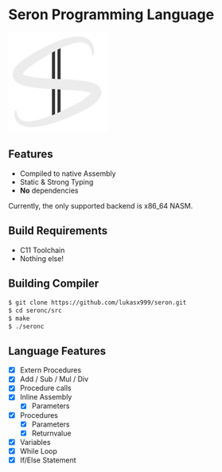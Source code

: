 # Seron Programming Language

<img src="./assets/logo.svg" width="200" height="200">

## Features

- Compiled to native Assembly
- Static & Strong Typing
- **No** dependencies

Currently, the only supported backend is x86_64 NASM.

## Build Requirements

- C11 Toolchain
- Nothing else!

## Building Compiler

```
$ git clone https://github.com/lukasx999/seron.git
$ cd seronc/src
$ make
$ ./seronc
```

## Language Features

- [x] Extern Procedures
- [x] Add / Sub / Mul / Div
- [x] Procedure calls
- [x] Inline Assembly
  - [x] Parameters
- [x] Procedures
  - [x] Parameters
  - [x] Returnvalue
- [x] Variables
- [x] While Loop
- [x] If/Else Statement
